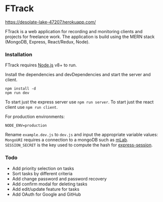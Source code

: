 # FTrack

https://desolate-lake-47207.herokuapp.com/

FTrack is a web application for recording and monitoring clients and projects for freelance work. The application is build using the MERN stack (MongoDB, Express, React/Redux, Node). 

### Installation

FTrack requires [Node.js](https://nodejs.org) v8+ to run.

Install the dependencies and devDependencies and start the server and client.

```
npm install -d
npm run dev
```
To start just the express server use `npm run server`.
To start just the react client use `npm run client`.


For production environments:

```
NODE_ENV=production
```

Rename `example.dev.js` to `dev.js` and input the appropriate variable values:
`MongoURI` requires a connection to a mongoDB such as [mLab](https://mlab.com/).
`SESSION_SECRET` is the key used to compute the hash for [express-session](https://www.npmjs.com/package/express-session).

### Todo
- Add priority selection on tasks
- Sort tasks by different criteria
- Add change password and password recovery
- Add confirm modal for deleting tasks
- Add edit/update feature for tasks
- Add OAuth for Google and GitHub